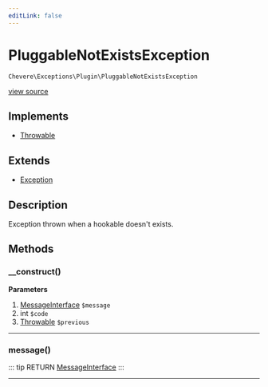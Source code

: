 ```yaml
---
editLink: false
---
```


# PluggableNotExistsException

`Chevere\Exceptions\Plugin\PluggableNotExistsException`

[view source](https://github.com/chevere/chevere/blob/master/exceptions/Plugin/PluggableNotExistsException.php)

## Implements

- [Throwable](https://www.php.net/manual/class.throwable)

## Extends

- [Exception](../Core/Exception.md)

## Description

Exception thrown when a hookable doesn't exists.

## Methods

### __construct()

**Parameters**

1. [MessageInterface](../../Interfaces/Message/MessageInterface.md) `$message`
2. int `$code`
3. [Throwable](https://www.php.net/manual/class.throwable) `$previous`

---

### message()

::: tip RETURN
[MessageInterface](../../Interfaces/Message/MessageInterface.md)
:::

---
